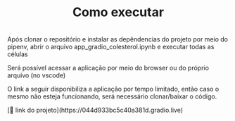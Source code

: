 <h1 align="center"> Como executar </h1>

<p>
<br/> Após clonar o repositório e instalar as depêndencias do projeto por meio do pipenv, abrir o arquivo app_gradio_colesterol.ipynb e executar todas as células<br/>
</p>

<p>
Será possível acessar a aplicação por meio do browser ou do próprio arquivo (no vscode)
</p>

<p>
O link a seguir disponibiliza a aplicação por tempo limitado, então caso o mesmo não esteja funcionando, será necessário clonar/baixar o código.
</p>
[🔗 link do projeto](https://044d933bc5c40a381d.gradio.live)

